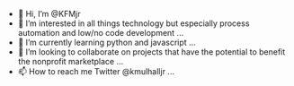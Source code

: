 - 👋 Hi, I’m @KFMjr
- 👀 I’m interested in all things technology but especially process automation and low/no code development ...
- 🌱 I’m currently learning python and javascript ...
- 💞️ I’m looking to collaborate on projects that have the potential to benefit the nonprofit marketplace ...
- 📫 How to reach me Twitter @kmulhalljr ...

<!---
KFMjr/KFMjr is a ✨ special ✨ repository because its `README.md` (this file) appears on your GitHub profile.
You can click the Preview link to take a look at your changes.
--->

